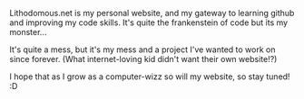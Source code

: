 Lithodomous.net is my personal website, and my gateway to learning github and improving my code skills. It's quite the frankenstein of code but its my monster...

It's quite a mess, but it's my mess and a project I've wanted to work on since forever. (What internet-loving kid didn't want their own website!?)

I hope that as I grow as a computer-wizz so will my website, so stay tuned! :D
